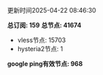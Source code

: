 更新时间2025-04-22 08:46:30

**总订阅: 159**
**总节点: 41674**
- vless节点: 15703
- hysteria2节点: 1

**google ping有效节点: 968**
